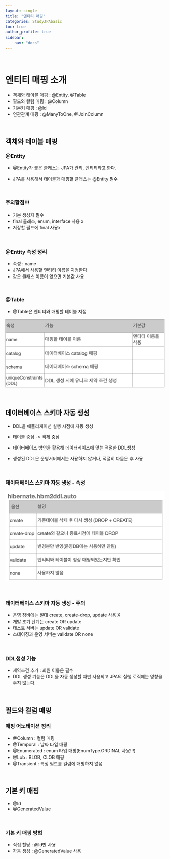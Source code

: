 ```yaml
---
layout: single
title: "엔티티 매핑"
categories: StudyJPAbasic
toc: true
author_profile: true
sidebar:
    nav: "docs"
---
```


<br>

# 엔티티 매핑 소개
- 객체와 태이블 매핑 : @Entity, @Table
- 필드와 컬럼 매핑 : @Column
- 기본키 매핑 : @Id
- 연관관계 매핑 : @ManyToOne, @JoinColumn
  
<br>

## 객체와 테이블 매핑

### @Entity

- @Entity가 붙은 클래스는 JPA가 관리, 엔티티라고 한다.

- JPA를 사용해서 테이블과 매핑할 클래스는 @Entity 필수

<br>

### 주의할점!!!
- 기본 생성자 필수
- final 클래스, enum, interface 사용 x
- 저장할 필드에 final 사용x

<br>

### @Entity 속성 정리
- 속성 : name
- JPA에서 사용할 엔티티 이름을 지정한다
- 같은 클래스 이름이 없으면 기본값 사용

<br>

### @Table
- @Table은 엔티티와 매핑할 테이블 지정
  
![8](/images/2022-08-26-EntityMapping/8.png)

<br>

## 데이터베이스 스키마 자동 생성

- DDL을 애플리케이션 실행 시점에 자동 생성

- 테이블 중심 -> 객체 중심
- 데이터베이스 방언을 활용해 데이터베이스에 맞는 적절한 DDL생성
- 생성된 DDL은 운영서버에서는 사용하지 않거나, 적절히 다듬은 후 사용

<br>


### 데이터베이스 스키마 자동 생성 - 속성

![11](/images/2022-08-26-EntityMapping/11.png)


<br>

### 데이터베이스 스키마 자동 생성  - 주의
- 운영 장비에는 절대 create, create-drop, update 사용 X
- 개발 초기 단계는 create OR update
- 테스트 서버는 update OR validate
- 스테이징과 운영 서버는 validate OR none

<br>

### DDL생성 기능
- 제약조건 추가 : 회원 이름은 필수
- DDL 생성 기능은 DDL을 자동 생성할 때만 사용되고 JPA의 실행 로직에는 영향을 주지 않는다.
  
<br>

## 필드와 컬럼 매핑

### 매핑 어노테이션 정리
- @Column : 컬럼 매핑
- @Temporal : 날짜 타입 매핑
- @Enumerated : enum 타입 매핑(EnumType.ORDINAL 사용!!!)
- @Lob : BLOB, CLOB 매핑
- @Transient : 특정 필드를 컬럼에 매핑하지 않음


<br>

## 기본 키 매핑
- @Id
- @GeneratedValue

<br>

### 기본 키 매핑 방법
- 직접 할당 : @Id만 사용
- 자동 생성 : @GeneratedValue 사용

